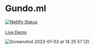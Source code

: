 # Gundo.ml

[![Netlify Status](https://api.netlify.com/api/v1/badges/ed4e3749-3731-4bb9-8aa7-61fd1a675e0e/deploy-status)](https://app.netlify.com/sites/gundo/deploys)
<br>
<br>
<a href="http://gundo.ml">Live Demo</a>

![Screenshot 2023-01-03 at 14 25 57 (2)](https://user-images.githubusercontent.com/13138647/210357381-f8459921-be8c-474e-a17f-ddacfe332852.png)
